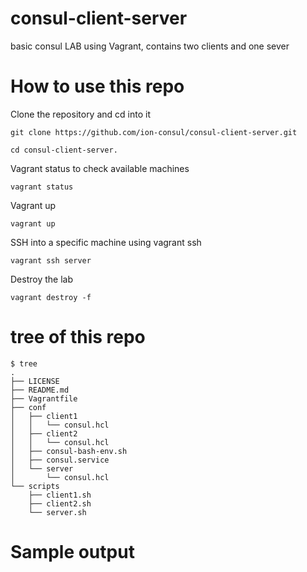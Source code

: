 # consul-client-server
basic consul LAB using Vagrant, contains two clients and one sever

# How to use this repo
Clone the repository and cd into it
```
git clone https://github.com/ion-consul/consul-client-server.git
```
```
cd consul-client-server.
```

Vagrant status to check available machines
```
vagrant status
```

Vagrant up
```
vagrant up
```

SSH into a specific machine using vagrant ssh <machine>
```
vagrant ssh server
```

Destroy the lab
```
vagrant destroy -f
```

# tree of this repo
```
$ tree
.
├── LICENSE
├── README.md
├── Vagrantfile
├── conf
│   ├── client1
│   │   └── consul.hcl
│   ├── client2
│   │   └── consul.hcl
│   ├── consul-bash-env.sh
│   ├── consul.service
│   └── server
│       └── consul.hcl
└── scripts
    ├── client1.sh
    ├── client2.sh
    └── server.sh
```

# Sample output
